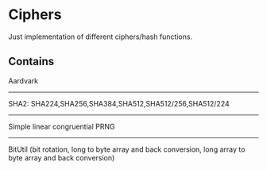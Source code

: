 # Ciphers

Just implementation of different ciphers/hash functions.

## Contains 

Aardvark
***
SHA2: SHA224,SHA256,SHA384,SHA512,SHA512/256,SHA512/224
***
Simple linear congruential PRNG
***
BitUtil (bit rotation, long to byte array and back conversion, long array to byte array and back conversion)
